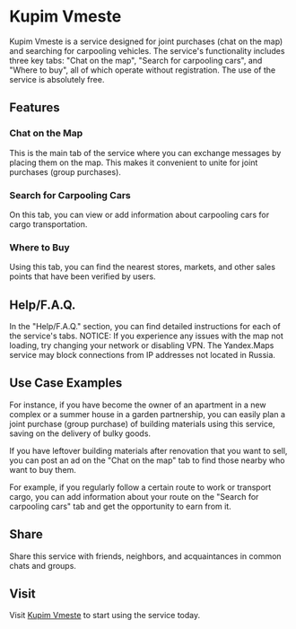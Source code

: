 # Kupim Vmeste

Kupim Vmeste is a service designed for joint purchases (chat on the map) and searching for carpooling vehicles. The service's functionality includes three key tabs: "Chat on the map", "Search for carpooling cars", and "Where to buy", all of which operate without registration. The use of the service is absolutely free.

## Features

### Chat on the Map

This is the main tab of the service where you can exchange messages by placing them on the map. This makes it convenient to unite for joint purchases (group purchases).

### Search for Carpooling Cars

On this tab, you can view or add information about carpooling cars for cargo transportation.

### Where to Buy

Using this tab, you can find the nearest stores, markets, and other sales points that have been verified by users.

## Help/F.A.Q.

In the "Help/F.A.Q." section, you can find detailed instructions for each of the service's tabs. NOTICE: If you experience any issues with the map not loading, try changing your network or disabling VPN. The Yandex.Maps service may block connections from IP addresses not located in Russia.

## Use Case Examples

For instance, if you have become the owner of an apartment in a new complex or a summer house in a garden partnership, you can easily plan a joint purchase (group purchase) of building materials using this service, saving on the delivery of bulky goods.

If you have leftover building materials after renovation that you want to sell, you can post an ad on the "Chat on the map" tab to find those nearby who want to buy them.

For example, if you regularly follow a certain route to work or transport cargo, you can add information about your route on the "Search for carpooling cars" tab and get the opportunity to earn from it.

## Share

Share this service with friends, neighbors, and acquaintances in common chats and groups.

## Visit

Visit [Kupim Vmeste](https://kupim-vmeste.com/) to start using the service today.
